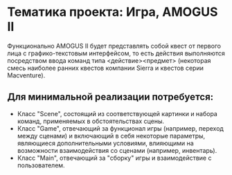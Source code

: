 # Тематика проекта: Игра, AMOGUS II

Функционально AMOGUS II будет представлять собой квест от первого лица с графико-текстовым интерфейсом, то есть действия выполняются посредством ввода команд типа <действие><предмет> (некоторая смесь наиболее ранних квестов компании Sierra и квестов серии Macventure).

## Для минимальной реализации потребуется: 

- Класс "Scene", состоящий из соответствующей картинки и набора команд, применяемых в обстоятельствах сцены.
- Класс "Game", отвечающий за функционал игры (например, переход между сценами) и включающий в себя некоторые параметры, являющиеся дополнительными условиями, влияющими на возможности взаимодействия со сценами (например, инвентарь).
- Класс "Main", отвечающий за "сборку" игры и взаимодействие с пользователем.

